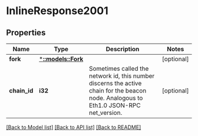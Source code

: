 # InlineResponse2001

## Properties

Name | Type | Description | Notes
------------ | ------------- | ------------- | -------------
**fork** | [***::models::Fork**](Fork.md) |  | [optional] 
**chain_id** | **i32** | Sometimes called the network id, this number discerns the active chain for the beacon node. Analogous to Eth1.0 JSON-RPC net_version. | [optional] 

[[Back to Model list]](../README.md#documentation-for-models) [[Back to API list]](../README.md#documentation-for-api-endpoints) [[Back to README]](../README.md)


